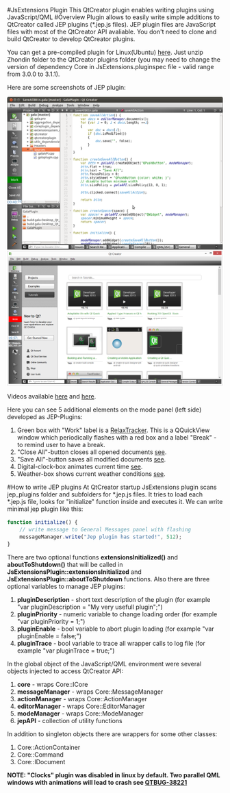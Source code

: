 #JsExtensions Plugin
This QtCreator plugin enables writing plugins using JavaScript/QML
#Overview
Plugin allows to easily write simple additions to QtCreator called JEP plugins (*.jep.js files).
JEP plugin files are JavaScript files with most of the QtCreator API avaliable.
You don't need to clone and build QtCreator to develop QtCreator plugins.

You can get a pre-compiled plugin for Linux(Ubuntu) [here](https://github.com/lexxmark/QtCreator-JsExtensions-Plugin/releases/download/v0.0.1/ZhondinLinux64.tar.gz). Just unzip Zhondin folder to the QtCreator plugins folder (you may need to change the version of dependency Core in JsExtensions.pluginspec file - valid range from 3.0.0 to 3.1.1).

Here are some screenshots of JEP plugin:

![Demo_screenshot_linux](img/Demo.png)
![Demo_screenshot_windows](img/DemoWin.png)

Videos available [here](http://youtu.be/GGCcGts3B2I) and [here](http://www.youtube.com/watch?v=VHhEt3un_f4).

Here you can see 5 additional elements on the mode panel (left side) developed as JEP-Plugins:

1. Green box with "Work" label is a [RelaxTracker](https://github.com/lexxmark/QtCreator-JsExtensions-Plugin/tree/master/jep_plugins/RelaxTracker). This is a QQuickView window which periodically flashes with a red box and a label "Break"  - to remind user to have a break.
2. "Close All"-button closes all opened documents [see](https://github.com/lexxmark/QtCreator-JsExtensions-Plugin/blob/master/jep_plugins/CloseAllBttn/CloseAllBttn.jep.js).
3. "Save All"-button saves all modified documents [see](https://github.com/lexxmark/QtCreator-JsExtensions-Plugin/blob/master/jep_plugins/SaveAllBttn/SaveAllBttn.jep.js).
4. Digital-clock-box animates current time [see](https://github.com/lexxmark/QtCreator-JsExtensions-Plugin/tree/master/jep_plugins/Clock).
5. Weather-box shows current weather conditions [see](https://github.com/lexxmark/QtCreator-JsExtensions-Plugin/tree/master/pluginshondin/Weather).

#How to write JEP plugins
At QtCreator startup JsExtensions plugin scans jep_plugins folder and subfolders for *.jep.js files. It tries to load each *.jep.js file, looks for "initialize" function inside and executes it. We can write minimal jep plugin like this:

```JavaScript
function initialize() {
    // write message to General Messages panel with flashing
    messageManager.write("Jep plugin has started!", 512);
}
```

There are two optional functions **extensionsInitialized()** and **aboutToShutdown()** that will be called in **JsExtensionsPlugin::extensionsInitialized** and **JsExtensionsPlugin::aboutToShutdown** functions. Also there are three optional variables to manage JEP plugins:

1. **pluginDescription** - short text description of the plugin (for example "var pluginDescription = "My very usefull plugin";")
1. **pluginPriority** - numeric variable to change loading order (for example "var pluginPriority = 1;")
2. **pluginEnable** - bool variable to abort plugin loading (for example "var pluginEnable = false;")
3. **pluginTrace** - bool variable to trace all wrapper calls to log file (for example "var pluginTrace = true;")

In the global object of the JavaScript/QML environment were several objects injected to access QtCreator API:

1. **core** - wraps Core::ICore
2. **messageManager** - wraps Core::MessageManager
3. **actionManager** - wraps Core::ActionManager
4. **editorManager** - wraps Core::EditorManager
5. **modeManager** - wraps Core::ModeManager
6. **jepAPI** - collection of utility functions

In addition to singleton objects there are wrappers for some other classes:

1. Core::ActionContainer
2. Core::Command
3. Core::IDocument

**NOTE: "Clocks" plugin was disabled in linux by default. Two parallel QML windows with animations will lead to crash see [QTBUG-38221](https://bugreports.qt-project.org/browse/QTBUG-38221)**

